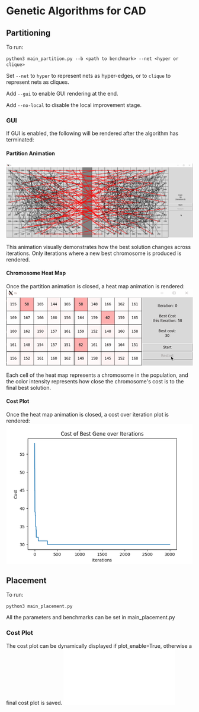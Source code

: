 # Genetic Algorithms for CAD

## Partitioning
To run:

```
python3 main_partition.py --b <path to benchmark> --net <hyper or clique>
```

Set `--net` to `hyper` to represent nets as hyper-edges, or to `clique` to represent nets as cliques.

Add `--gui` to enable GUI rendering at the end.

Add `--no-local` to disable the local improvement stage.

### GUI
If GUI is enabled, the following will be rendered after the algorithm has terminated:

#### Partition Animation
![alt text](./fig/partition_animation.gif "Partition Animation")

This animation visually demonstrates how the best solution changes across iterations. Only iterations where a new best chromosome is produced is rendered.

#### Chromosome Heat Map
Once the partition animation is closed, a heat map animation is rendered:
![alt text](./fig/heatmap_animation.gif "Heat Map Animation")

Each cell of the heat map represents a chromosome in the population, and the color intensity represents how close the chromosome's cost is to the final best solution.

#### Cost Plot
Once the heat map animation is closed, a cost over iteration plot is rendered:
![alt text](./fig/plot_example.png "Plot Example")

## Placement
To run:

```
python3 main_placement.py
```

All the parameters and benchmarks can be set in main_placement.py
### Cost Plot
The cost plot can be dynamically displayed if plot_enable=True, otherwise a final cost plot is saved.
![alt text](./fig/placement/alu2.txt "Plot Example")